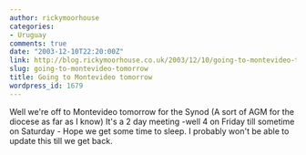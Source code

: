 ```yaml
---
author: rickymoorhouse
categories:
- Uruguay
comments: true
date: "2003-12-10T22:20:00Z"
link: http://blog.rickymoorhouse.co.uk/2003/12/10/going-to-montevideo-tomorrow/
slug: going-to-montevideo-tomorrow
title: Going to Montevideo tomorrow
wordpress_id: 1679
---
```


Well we're off to Montevideo tomorrow for the Synod (A sort of AGM for the diocese as far as I know) It's a 2 day meeting -well 4 on Friday till sometime on Saturday - Hope we get some time to sleep. I probably won't be able to update this till we get back.

